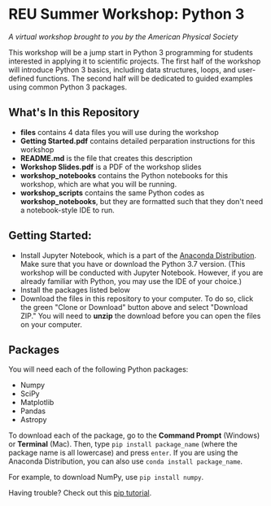# REU Summer Workshop: Python 3
*A virtual workshop brought to you by the American Physical Society*

This workshop will be a jump start in Python 3 programming for students interested in applying it to scientific projects. The first half of the workshop will introduce Python 3 basics, including data structures, loops, and user-defined functions. The second half will be dedicated to guided examples using common Python 3 packages.

## What's In this Repository
* **files** contains 4 data files you will use during the workshop
* **Getting Started.pdf** contains detailed perparation instructions for this workshop
* **README.md** is the file that creates this description
* **Workshop Slides.pdf** is a PDF of the workshop slides
* **workshop_notebooks** contains the Python notebooks for this workshop, which are what you will be running. 
* **workshop_scripts** contains the same Python codes as **workshop_notebooks**, but they are formatted such that they don't need a notebook-style IDE to run. 

## Getting Started: 
* Install Jupyter Notebook, which is a part of the [Anaconda Distribution](https://www.anaconda.com/products/individual). Make sure that you have or download the Python 3.7 version. 
(This workshop will be conducted with Jupyter Notebook. However, if you are already familiar with Python, you may use the IDE of your choice.)
* Install the packages listed below 
* Download the files in this repository to your computer. To do so, click the green "Clone or Download" button above and select "Download ZIP." You will need to **unzip** the download before you can open the files on your computer. 

## Packages
You will need each of the following Python packages:
* Numpy
* SciPy
* Matplotlib
* Pandas
* Astropy

To download each of the package, go to the **Command Prompt** (Windows) or **Terminal** (Mac). Then, type ```pip install package_name``` (where the package name is all lowercase) and press ```enter```. If you are using the Anaconda Distribution, you can also use ```conda install package_name```.

For example, to download NumPy, use ```pip install numpy```.

Having trouble? Check out this [pip tutorial](https://www.pythonforbeginners.com/basics/python-pip-usage/).
